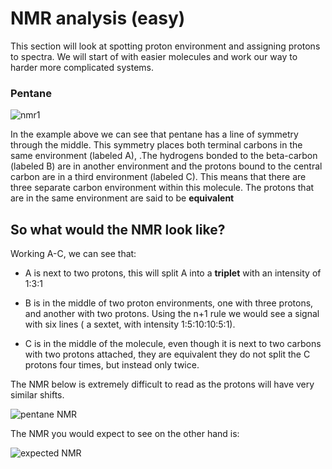 # NMR analysis (easy)

This section will look at spotting proton environment and assigning protons to spectra. 
We will start of with easier molecules and work our way to harder more complicated systems. 

### Pentane

![nmr1](https://live.staticflickr.com/65535/52524652259_522fed085f_z.jpg)

In the example above we can see that pentane has a line of symmetry through the middle. This symmetry places both terminal carbons in the same environment (labeled A),
.The hydrogens bonded to the beta-carbon (labeled B) are in another environment and the protons bound to the central carbon are in a third environment (labeled C). 
This means that there are three separate carbon environment within this molecule. The protons that are in the same environment are 
said to be __equivalent__

## So what would the NMR look like? 

Working A-C, we can see that:

* A is next to two protons, this will split A into a __triplet__ with an intensity of 1:3:1

* B is in the middle of two proton environments, one with three protons, and another with two protons. Using the 
n+1 rule we would see a signal with six lines ( a sextet, with intensity 1:5:10:10:5:1).

* C is in the middle of the molecule, even though it is next to two carbons with two protons attached,
they are equivalent they do not split the C protons four times, but instead only twice. 

The NMR below is extremely difficult to read as the protons will have very similar shifts. 

![pentane NMR](https://live.staticflickr.com/65535/52525307638_57a054a529_z.jpg)


The NMR you would expect to see on the other hand is: 

![expected NMR](https://live.staticflickr.com/65535/52525326393_1ddf009da5.jpg)